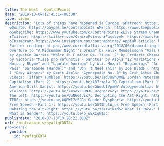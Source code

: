 ```yaml
---
title: The West | ContraPoints
date: "2019-10-06T12:45:14+08:00"
type: video
description: 'Lots of things have happened in Europe. ✿Patreon: https://www.patreon.com/contrapoints
  ✿Donate: https://paypal.me/contrapoints ✿Merch: https://www.teepublic.com/stores/contrapoints?ref_id=5379&ref_type=aff
  ✿Subscribe: https://www.youtube.com/c/ContraPoints ✿Live Stream Channel: https://www.youtube.com/c/ContraPointsLive
  ✿Twitter: https://twitter.com/ContraPoints ✿Facebook: https://www.facebook.com/ContraPoints/
  ✿Instagram: https://www.instagram.com/contrapoints/ Appiah article: https://www.theguardian.com/world/2016/nov/09/western-civilisation-appiah-reith-lecture
  Further reading: https://www.currentaffairs.org/2018/06/dismantling-the-west Music:
  Overture to "A Midsummer Night''s Dream" by Felix Mendelssohn "Vals Op. 8 No. 3"
  by Agustín Barrios "Waltz in F minor Op. 70 No. 2" by Frederic Chopin "Amicus Meus"
  by Victoria "Missa pro defunctis - Sanctus" by Asola "12 Variations on a French
  Nursery Rhyme" and "Laudate Dominum" by W.A. Mozart "Beginnings" "Acid Serum" "Serum
  Pads" "Sarabande (Handel)" and "Don''t Need This" by Zoë Blade ( http://zoeblade.com/
  ) "Easy Winners" by Scott Joplin "Gymnopedie No. 3" by Erik Satie Check out my other
  videos: Tiffany Tumbles: https://youtu.be/j1dJ8whOM8E Jordan Peterson: https://youtu.be/4LqZdkkBDas
  Capitalism (Part 2): https://youtu.be/AR7ryg1w_IQ Capitalism (Part 1): https://youtu.be/gJW4-cOZt8A
  America—Still Racist: https://youtu.be/GWwiUIVpmNY Autogynephilia: https://youtu.be/6czRFLs5JQo
  Violence: https://youtu.be/lmsoVFCUN3Q Degeneracy: https://youtu.be/9BlNGZunYM8
  The Left: https://youtu.be/QuN6GfUix7c Decrypting the Alt-Right: https://youtu.be/Sx4BVGPkdzk
  TERFs: https://youtu.be/AQPWI7cEJGs Gender Dysphoria: https://youtu.be/Ayuqizp4fyY
  Free Speech (Part 1): https://youtu.be/GGTDhutW_us Free Speech (Part 2): https://youtu.be/IBUuBd5VRbY
  Debating the Alt-Right: https://youtu.be/zPa1wikTd5c What is Race?: https://youtu.be/PY3lBKje46E
  What is Gender?: https://youtu.be/b_uEXzqW43c'
publishdate: "2018-07-13T20:28:22.000Z"
url: /contrapoints/hyaftqCORT4/
providers:
  youtube:
    id: hyaftqCORT4
---
```

